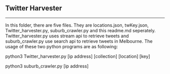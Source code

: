 ## Twitter Harvester

--------

In this folder, there are five files. They are locations.json, twKey.json, Twitter_harvester.py, suburb_crawler.py and this readme.md seperately. Twitter_harvester.py uses stream api to retrieve tweets and suburb_crawler.py use search api to retrieve tweets in Melbourne. The usage of these two python programs are as following:

python3 Twitter_harvester.py [ip address] [collection] [location] [key]

python3 suburb_crawler.py [ip address]
